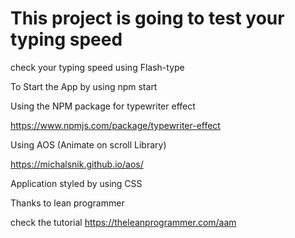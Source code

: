# This project is going to test your typing speed

check your typing speed using Flash-type

To Start the App by using npm start

Using the NPM package for typewriter effect

https://www.npmjs.com/package/typewriter-effect

Using AOS (Animate on scroll Library)

https://michalsnik.github.io/aos/

Application styled by using CSS

Thanks to lean programmer

check the tutorial https://theleanprogrammer.com/aam
